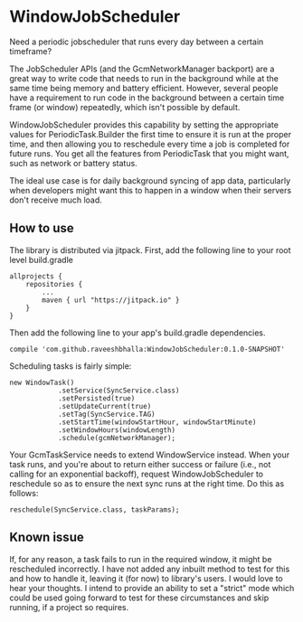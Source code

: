 # WindowJobScheduler
Need a periodic jobscheduler that runs every day between a certain timeframe?

The JobScheduler APIs (and the GcmNetworkManager backport) are a great way to write code that needs to run in the background while at the same time being memory and battery efficient. However, several people have a requirement to run code in the background between a certain time frame (or window) repeatedly, which isn't possible by default.

WindowJobScheduler provides this capability by setting the appropriate values for PeriodicTask.Builder the first time to ensure it is run at the proper time, and then allowing you to reschedule every time a job is completed for future runs. You get all the features from PeriodicTask that you might want, such as network or battery status.

The ideal use case is for daily background syncing of app data, particularly when developers might want this to happen in a window when their servers don't receive much load.

## How to use
The library is distributed via jitpack. First, add the following line to your root level build.gradle

    allprojects {
        repositories {
            ...
            maven { url "https://jitpack.io" }
        }
    }

Then add the following line to your app's build.gradle dependencies.

    compile 'com.github.raveeshbhalla:WindowJobScheduler:0.1.0-SNAPSHOT'

Scheduling tasks is fairly simple:

    new WindowTask()
                .setService(SyncService.class)
                .setPersisted(true)
                .setUpdateCurrent(true)
                .setTag(SyncService.TAG)
                .setStartTime(windowStartHour, windowStartMinute)
                .setWindowHours(windowLength)
                .schedule(gcmNetworkManager);

Your GcmTaskService needs to extend WindowService instead. When your task runs, and you're about to return either success or failure (i.e., not calling for an exponential backoff), request WindowJobScheduler to reschedule so as to ensure the next sync runs at the right time. Do this as follows:

    reschedule(SyncService.class, taskParams);
  
## Known issue
If, for any reason, a task fails to run in the required window, it might be rescheduled incorrectly. I have not added any inbuilt method to test for this and how to handle it, leaving it (for now) to library's users. I would love to hear your thoughts. I intend to provide an ability to set a "strict" mode which could be used going forward to test for these circumstances and skip running, if a project so requires.
